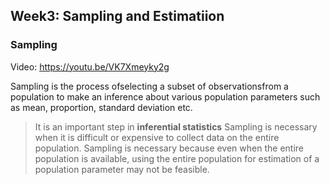 ## Week3: Sampling and Estimatiion

### Sampling

Video: https://youtu.be/VK7Xmeyky2g

Sampling is the process ofselecting a subset of observationsfrom a population to make an inference about various population parameters such as mean, proportion, standard deviation etc.

> It is an important step in **inferential statistics**
> Sampling is necessary when it is difficult or expensive to collect data on the entire population. 
> Sampling is necessary because even when the entire population is available, using the entire population for estimation of a population parameter may not be feasible.

